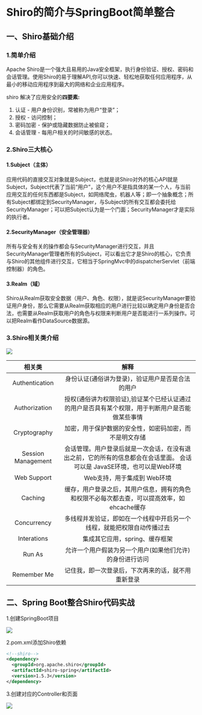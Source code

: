 # Shiro的简介与SpringBoot简单整合



## 一、Shiro基础介绍

### 1.简单介绍

Apache Shiro是一个强大且易用的Java安全框架，执行身份验证、授权、密码和会话管理。使用Shiro的易于理解API,你可以快速、轻松地获取任何应用程序，从最小的移动应用程序到最大的网络和企业应用程序。

shiro 解决了应用安全的**四要素:**

1. 认证 - 用户身份识别，常被称为用户“登录”；
2. 授权 - 访问控制；
3. 密码加密 - 保护或隐藏数据防止被偷窥；
4. 会话管理 - 每用户相关的时间敏感的状态。

### 2.Shiro三大核心

#### 1.Subject（主体）

应用代码的直接交互对象就是Subject，也就是说Shiro对外的核心API就是Subject，Subject代表了当前“用户”，这个用户不是指具体的某一个人，与当前应用交互的任何东西都是Subject，如网络爬虫，机器人等；即一个抽象概念；所有Subject都绑定到SecurityManager，与Subject的所有交互都会委托给SecurityManager；可以把Subject认为是一个门面；SecurityManager才是实际的执行者。

#### 2.SecurityManager（安全管理器）

所有与安全有关的操作都会与SecurityManager进行交互，并且SecurityManager管理者所有的Subject，可以看出它才是Shiro的核心，它负责与Shiro的其他组件进行交互，它相当于SpringMvc中的dispatcherServlet（前端控制器）的角色。

#### 3.Realm（域）

Shiro从Realm获取安全数据（用户、角色、权限），就是说SecurityManager要验证用户身份，那么它需要从Realm获取相应的用户进行比较以确定用户身份是否合法，也需要从Realm获取用户的角色与权限来判断用户是否能进行一系列操作。可以把Realm看作DataSource数据源。

### 3.Shiro相关类介绍

![](D:\笔记\Shiro\image\1.png)

|       相关类       |                             解释                             |
| :----------------: | :----------------------------------------------------------: |
|   Authentication   |       身份认证(通俗讲为登录)，验证用户是否是合法的用户       |
|   Authorization    | 授权(通俗讲为权限验证),验证某个已经认证通过的用户是否具有某个权限，用于判断用户是否能做某些事情 |
|    Cryptography    |    加密，用于保护数据的安全性，如密码加密，而不是明文存储    |
| Session Management | 会话管理。用户登录后就是一次会话，在没有退出之前，它的所有的信息都会在会话里面。 会话可以是 JavaSE环境，也可以是Web环境 |
|    Web Support     |                 Web支持，用于集成到 Web环境                  |
|      Caching       | 缓存，用户登录之后，其用户信息，拥有的角色和权限不必每次都去查，可以提高效率，如ehcache缓存 |
|    Concurrency     | 多线程并发验证，即如在一个线程中开启另一个线程，就能把权限自动传播过去 |
|    Interations     |                集成其它应用，spring、缓存框架                |
|       Run As       |   允许一个用户假装为另一个用户(如果他们允许)的身份进行访问   |
|    Remember Me     |      记住我，即一次登录后，下次再来的话，就不用重新登录      |



## 二、Spring Boot整合Shiro代码实战

1.创建SpringBoot项目

![](D:\笔记\Shiro\image\2.png)

2.pom.xml添加Shiro依赖

````xml
<!--shiro-->
<dependency>
  <groupId>org.apache.shiro</groupId>
  <artifactId>shiro-spring</artifactId>
  <version>1.5.3</version>
</dependency>
````

3.创建对应的Controller和页面

![](D:\笔记\Shiro\image\3.png)

